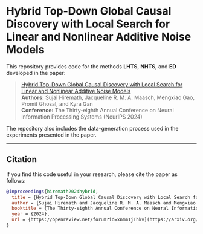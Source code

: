 # Hybrid Top-Down Global Causal Discovery with Local Search for Linear and Nonlinear Additive Noise Models

This repository provides code for the methods **LHTS**, **NHTS**, and **ED** developed in the paper:

> [Hybrid Top-Down Global Causal Discovery with Local Search for Linear and Nonlinear Additive Noise Models](https://arxiv.org/pdf/2405.14496)  
> **Authors:** Sujai Hiremath, Jacqueline R. M. A. Maasch, Mengxiao Gao, Promit Ghosal, and Kyra Gan  
> **Conference:** The Thirty-eighth Annual Conference on Neural Information Processing Systems (NeurIPS 2024)

The repository also includes the data-generation process used in the experiments presented in the paper.

---

## Citation

If you find this code useful in your research, please cite the paper as follows:

```bibtex
@inproceedings{hiremath2024hybrid,
  title = {Hybrid Top-Down Global Causal Discovery with Local Search for Linear and Nonlinear Additive Noise Models},
  author = {Sujai Hiremath and Jacqueline R. M. A. Maasch and Mengxiao Gao and Promit Ghosal and Kyra Gan},
  booktitle = {The Thirty-eighth Annual Conference on Neural Information Processing Systems},
  year = {2024},
  url = {https://openreview.net/forum?id=xnmm1jThkv](https://arxiv.org/pdf/2405.14496)}
}
